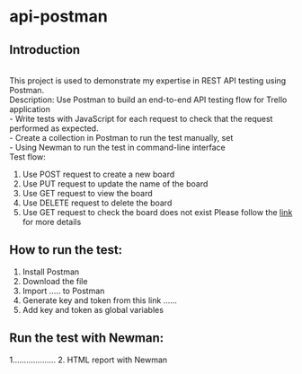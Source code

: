 # api-postman
## Introduction
<br /> This project is used to demonstrate my expertise in REST API testing using Postman.
<br /> Description: Use Postman to build an end-to-end API testing flow for Trello application
<br />            - Write tests with JavaScript for each request to check that the request performed as expected.
<br />            - Create a collection in Postman to run the test manually, set 
<br />            - Using Newman to run the test in command-line interface 
<br /> Test flow:
1. Use POST request to create a new board
2. Use PUT request to update the name of the board
3. Use GET request to view the board
4. Use DELETE request to delete the board
5. Use GET request to check the board does not exist
Please follow the [link](https://docs.google.com/spreadsheets/d/1WRHBKVxvaHdh-9NkFGlye0-qPGQdK5_DmP-fpAb5FK4/edit?usp=sharing) for more details 
## How to run the test:
1. Install Postman
2. Download the file
3. Import ..... to Postman
4. Generate key and token from this link ......
5. Add key and token as global variables
## Run the test with Newman:
1...................
2. HTML report with Newman
